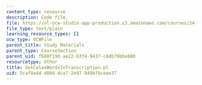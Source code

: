 ```yaml
---
content_type: resource
description: Code file.
file: https://ol-ocw-studio-app-production.s3.amazonaws.com/courses/24-964-topics-in-phonology-fall-2004/5caf8a4dd09ddca72e97949bf6ceee37_GetCelexWordsInTranscription.pl
file_type: text/plain
learning_resource_types: []
ocw_type: OCWFile
parent_title: Study Materials
parent_type: CourseSection
parent_uid: f600f19d-ae22-b3f4-9437-c8db79bbe880
resourcetype: Other
title: GetCelexWordsInTranscription.pl
uid: 5caf8a4d-d09d-dca7-2e97-949bf6ceee37
---
```

